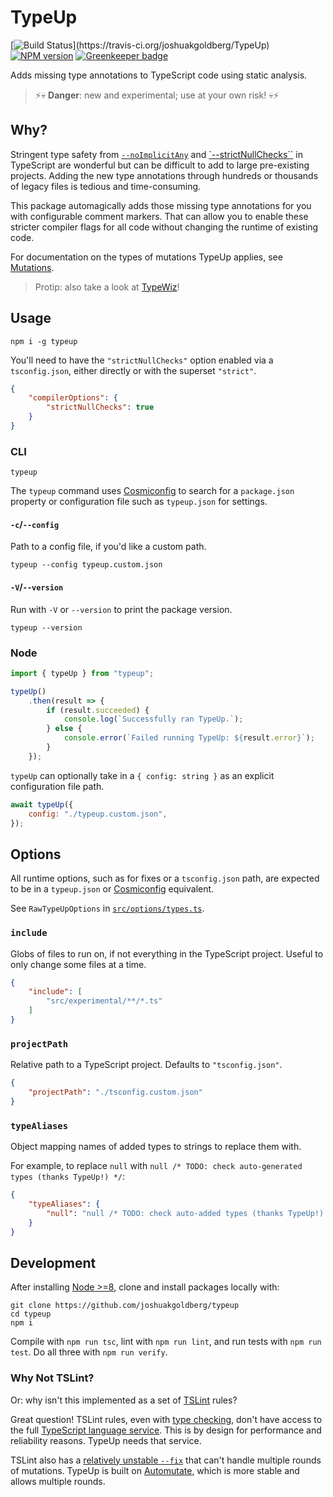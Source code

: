 # TypeUp

[![Build Status](https://travis-ci.org/joshuakgoldberg/TypeUp.svg?)](https://travis-ci.org/joshuakgoldberg/TypeUp)
[![NPM version](https://badge.fury.io/js/joshuakgoldberg.svg)](http://badge.fury.io/js/joshuakgoldberg)
[![Greenkeeper badge](https://badges.greenkeeper.io/joshuakgoldberg/TypeUp.svg)](https://greenkeeper.io/)

Adds missing type annotations to TypeScript code using static analysis.

> ⚡💀 **Danger**: new and experimental; use at your own risk! 💀⚡

## Why?

Stringent type safety from [`--noImplicitAny`](https://basarat.gitbooks.io/typescript/docs/options/noImplicitAny.html)
and [`--strictNullChecks``](https://www.typescriptlang.org/docs/handbook/release-notes/typescript-2-0.html) in TypeScript
are wonderful but can be difficult to add to large pre-existing projects.
Adding the new type annotations through hundreds or thousands of legacy files is tedious and time-consuming.

This package automagically adds those missing type annotations for you with configurable comment markers.
That can allow you to enable these stricter compiler flags for all code without changing the runtime of existing code.

For documentation on the types of mutations TypeUp applies, see [Mutations](./docs/Mutations.md).

> Protip: also take a look at [TypeWiz](https://github.com/urish/typewiz)!

## Usage

```shell
npm i -g typeup
```

You'll need to have the `"strictNullChecks"` option enabled via a `tsconfig.json`, either directly or with the superset `"strict"`.

```json
{
    "compilerOptions": {
        "strictNullChecks": true
    }
}
```

### CLI

```shell
typeup
```

The `typeup` command uses [Cosmiconfig](https://github.com/davidtheclark/cosmiconfig) to search for a `package.json` property or configuration file such as `typeup.json` for settings.

#### `-c`/`--config`

Path to a config file, if you'd like a custom path.

```shell
typeup --config typeup.custom.json
```

#### `-V`/`--version`

Run with `-V` or `--version` to print the package version.

```shell
typeup --version
```

### Node

```javascript
import { typeUp } from "typeup";

typeUp()
    .then(result => {
        if (result.succeeded) {
            console.log(`Successfully ran TypeUp.`);
        } else {
            console.error(`Failed running TypeUp: ${result.error}`);
        }
    });
```

`typeUp` can optionally take in a `{ config: string }` as an explicit configuration file path.

```javascript
await typeUp({
    config: "./typeup.custom.json",
});
```

## Options

All runtime options, such as for fixes or a `tsconfig.json` path, are expected to be in a `typeup.json` or [Cosmiconfig](https://github.com/davidtheclark/cosmiconfig) equivalent.

See `RawTypeUpOptions` in [`src/options/types.ts`](./src/options/types.ts).

### `include`

Globs of files to run on, if not everything in the TypeScript project.
Useful to only change some files at a time.

```json
{
    "include": [
        "src/experimental/**/*.ts"
    ]
}
```

### `projectPath`

Relative path to a TypeScript project.
Defaults to `"tsconfig.json"`.

```json
{
    "projectPath": "./tsconfig.custom.json"
}
```

### `typeAliases`

Object mapping names of added types to strings to replace them with.

For example, to replace `null` with `null /* TODO: check auto-generated types (thanks TypeUp!) */`:

```json
{
    "typeAliases": {
        "null": "null /* TODO: check auto-added types (thanks TypeUp!) */"
    }
}
```

## Development

After installing [Node >=8](https://nodejs.org/en/download), clone and install packages locally with:

```shell
git clone https://github.com/joshuakgoldberg/typeup
cd typeup
npm i
```

Compile with `npm run tsc`, lint with `npm run lint`, and run tests with `npm run test`.
Do all three with `npm run verify`.

### Why Not TSLint?

Or: why isn't this implemented as a set of [TSLint](https://github.com/palantir/tslint) rules?

Great question!
TSLint rules, even with [type checking](https://palantir.github.io/tslint/usage/type-checking), don't have access to the full [TypeScript language service](https://github.com/Microsoft/TypeScript/wiki/Using-the-Language-Service-API).
This is by design for performance and reliability reasons.
TypeUp needs that service.

TSLint also has a [relatively unstable `--fix`](https://github.com/palantir/tslint/issues/2556) that can't handle multiple rounds of mutations.
TypeUp is built on [Automutate](https://github.com/automutate/automutate), which is more stable and allows multiple rounds.
